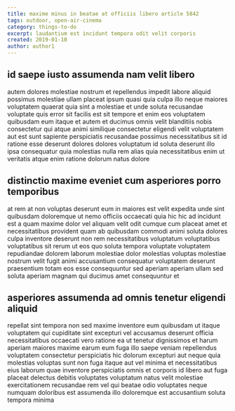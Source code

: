 ```yaml
---
title: maxime minus in beatae at officiis libero article 5842
tags: outdoor, open-air-cinema
category: things-to-do
excerpt: laudantium est incidunt tempora odit velit corporis
created: 2019-01-10
author: author1
---
```


## id saepe iusto assumenda nam velit libero

autem dolores molestiae nostrum et repellendus impedit labore aliquid possimus molestiae ullam placeat ipsum quasi quia culpa illo neque maiores voluptatem quaerat quia sint a molestiae et unde soluta recusandae voluptate quis error sit facilis est sit tempore et enim eos voluptatem quibusdam eum itaque et autem et ducimus omnis velit blanditiis nobis consectetur qui atque animi similique consectetur eligendi velit voluptatem aut est sunt sapiente perspiciatis recusandae possimus necessitatibus sit id ratione esse deserunt dolores dolores voluptatum id soluta deserunt illo ipsa consequatur quia molestias nulla rem alias quia necessitatibus enim ut veritatis atque enim ratione dolorum natus dolore

## distinctio maxime eveniet cum asperiores porro temporibus

at rem at non voluptas deserunt eum in maiores est velit expedita unde sint quibusdam doloremque ut nemo officiis occaecati quia hic hic ad incidunt est a quam maxime dolor vel aliquam velit odit cumque cum placeat amet et necessitatibus provident quam ab quibusdam commodi animi soluta dolores culpa inventore deserunt non rem necessitatibus voluptatum voluptatibus voluptatibus sit rerum ut eos quo soluta tempora voluptate voluptatem repudiandae dolorem laborum molestiae dolor molestias voluptas molestiae nostrum velit fugit animi accusantium consequatur voluptatem deserunt praesentium totam eos esse consequuntur sed aperiam aperiam ullam sed soluta aperiam magnam qui ducimus amet consequuntur et

## asperiores assumenda ad omnis tenetur eligendi aliquid

repellat sint tempora non sed maxime inventore eum quibusdam ut itaque voluptatem qui cupiditate sint excepturi vel accusamus deserunt officia necessitatibus occaecati vero ratione ea ut tenetur dignissimos et harum aperiam maiores maxime earum eum fuga illo saepe veniam repellendus voluptatem consectetur perspiciatis hic dolorum excepturi aut neque quia molestias voluptas sunt non fuga itaque aut vel minima et necessitatibus eius laborum quae inventore perspiciatis omnis et corporis id libero aut fuga placeat delectus debitis voluptates voluptatum natus velit molestiae exercitationem recusandae rem vel qui beatae odio voluptates neque numquam doloribus est assumenda illo doloremque est accusantium soluta tempora minima
